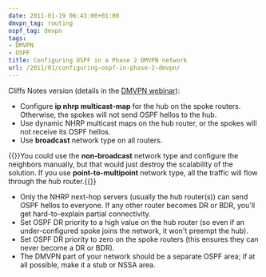 ```yaml
---
date: 2011-01-19 06:43:00+01:00
dmvpn_tag: routing
ospf_tag: dmvpn
tags:
- DMVPN
- OSPF
title: Configuring OSPF in a Phase 2 DMVPN network
url: /2011/01/configuring-ospf-in-phase-2-dmvpn/
---
```

Cliffs Notes version (details in the [DMVPN webinar](https://www.ipspace.net/DMVPN_Technology_and_Configuration)):

-   Configure **ip nhrp multicast-map** for the hub on the spoke routers. Otherwise, the spokes will not send OSPF hellos to the hub.
-   Use dynamic NHRP multicast maps on the hub router, or the spokes will not receive its OSPF hellos.
-   Use **broadcast** network type on all routers.

{{<note warn>}}You could use the **non-broadcast** network type and configure the neighbors manually, but that would just destroy the scalability of the solution. If you use **point-to-multipoint** network type, all the traffic will flow through the hub router.{{</note>}}
<!--more-->
-   Only the NHRP next-hop servers (usually the hub router(s)) can send OSPF hellos to everyone. If any other router becomes DR or BDR, you'll get hard-to-explain partial connectivity.
-   Set OSPF DR priority to a high value on the hub router (so even if an under-configured spoke joins the network, it won't preempt the hub).
-   Set OSPF DR priority to zero on the spoke routers (this ensures they can never become a DR or BDR).
-   The DMVPN part of your network should be a separate OSPF area; if at all possible, make it a stub or NSSA area.